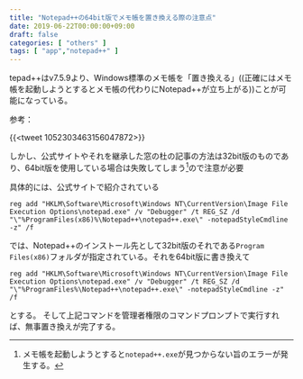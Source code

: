 ```yaml
---
title: "Notepad++の64bit版でメモ帳を置き換える際の注意点"
date: 2019-06-22T00:00:00+09:00
draft: false
categories: [ "others" ]
tags: [ "app","notepad++" ]
---
```


tepad++はv7.5.9より、Windows標準のメモ帳を「置き換える」((正確にはメモ帳を起動しようとするとメモ帳の代わりにNotepad++が立ち上がる))ことが可能になっている。

参考：

{{<tweet 1052303463156047872>}}

しかし、公式サイトやそれを継承した窓の杜の記事の方法は32bit版のものであり、64bit版を使用している場合は失敗してしまう[^1]ので注意が必要

[^1]: メモ帳を起動しようとすると`notepad++.exe`が見つからない旨のエラーが発生する。

具体的には、公式サイトで紹介されている

```
reg add "HKLM\Software\Microsoft\Windows NT\CurrentVersion\Image File Execution Options\notepad.exe" /v "Debugger" /t REG_SZ /d "\"%ProgramFiles(x86)%\Notepad++\notepad++.exe\" -notepadStyleCmdline -z" /f
```

では、Notepad++のインストール先として32bit版のそれである`Program Files(x86)`フォルダが指定されている。それを64bit版に書き換えて

```
reg add "HKLM\Software\Microsoft\Windows NT\CurrentVersion\Image File Execution Options\notepad.exe" /v "Debugger" /t REG_SZ /d "\"%ProgramFiles%\Notepad++\notepad++.exe\" -notepadStyleCmdline -z" /f
```

とする。
そして上記コマンドを管理者権限のコマンドプロンプトで実行すれば、無事置き換えが完了する。